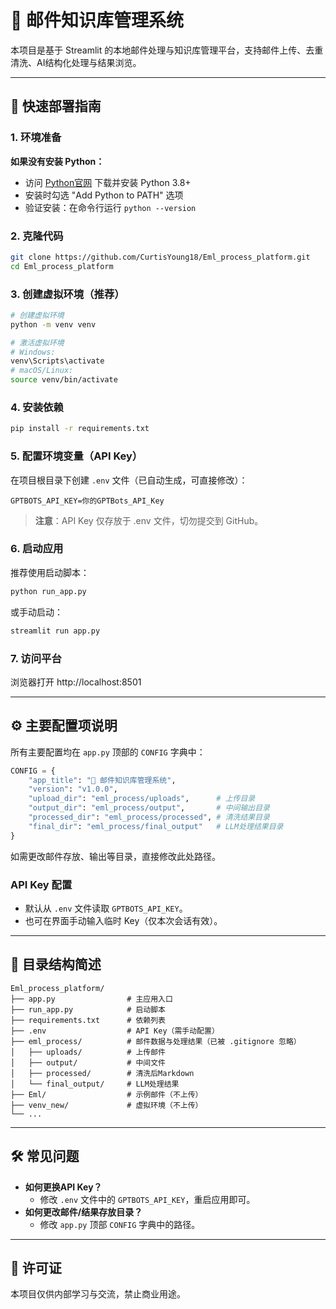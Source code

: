 # 📧 邮件知识库管理系统

本项目是基于 Streamlit 的本地邮件处理与知识库管理平台，支持邮件上传、去重清洗、AI结构化处理与结果浏览。

---

## 🚀 快速部署指南

### 1. 环境准备
**如果没有安装 Python：**
- 访问 [Python官网](https://www.python.org/downloads/) 下载并安装 Python 3.8+
- 安装时勾选 "Add Python to PATH" 选项
- 验证安装：在命令行运行 `python --version`

### 2. 克隆代码
```bash
git clone https://github.com/CurtisYoung18/Eml_process_platform.git
cd Eml_process_platform
```

### 3. 创建虚拟环境（推荐）
```bash
# 创建虚拟环境
python -m venv venv

# 激活虚拟环境
# Windows:
venv\Scripts\activate
# macOS/Linux:
source venv/bin/activate
```

### 4. 安装依赖
```bash
pip install -r requirements.txt
```

### 5. 配置环境变量（API Key）
在项目根目录下创建 `.env` 文件（已自动生成，可直接修改）：
```
GPTBOTS_API_KEY=你的GPTBots_API_Key
```
> **注意**：API Key 仅存放于 .env 文件，切勿提交到 GitHub。

### 6. 启动应用
推荐使用启动脚本：
```bash
python run_app.py
```
或手动启动：
```bash
streamlit run app.py
```

### 7. 访问平台
浏览器打开 http://localhost:8501

---

## ⚙️ 主要配置项说明

所有主要配置均在 `app.py` 顶部的 `CONFIG` 字典中：
```python
CONFIG = {
    "app_title": "📧 邮件知识库管理系统",
    "version": "v1.0.0",
    "upload_dir": "eml_process/uploads",      # 上传目录
    "output_dir": "eml_process/output",       # 中间输出目录
    "processed_dir": "eml_process/processed", # 清洗结果目录
    "final_dir": "eml_process/final_output"   # LLM处理结果目录
}
```
如需更改邮件存放、输出等目录，直接修改此处路径。

### API Key 配置
- 默认从 `.env` 文件读取 `GPTBOTS_API_KEY`。
- 也可在界面手动输入临时 Key（仅本次会话有效）。

---

## 📁 目录结构简述

```
Eml_process_platform/
├── app.py                # 主应用入口
├── run_app.py            # 启动脚本
├── requirements.txt      # 依赖列表
├── .env                  # API Key（需手动配置）
├── eml_process/          # 邮件数据与处理结果（已被 .gitignore 忽略）
│   ├── uploads/          # 上传邮件
│   ├── output/           # 中间文件
│   ├── processed/        # 清洗后Markdown
│   └── final_output/     # LLM处理结果
├── Eml/                  # 示例邮件（不上传）
├── venv_new/             # 虚拟环境（不上传）
└── ...
```

---

## 🛠️ 常见问题

- **如何更换API Key？**
  - 修改 `.env` 文件中的 `GPTBOTS_API_KEY`，重启应用即可。
- **如何更改邮件/结果存放目录？**
  - 修改 `app.py` 顶部 `CONFIG` 字典中的路径。
---

## 📄 许可证

本项目仅供内部学习与交流，禁止商业用途。